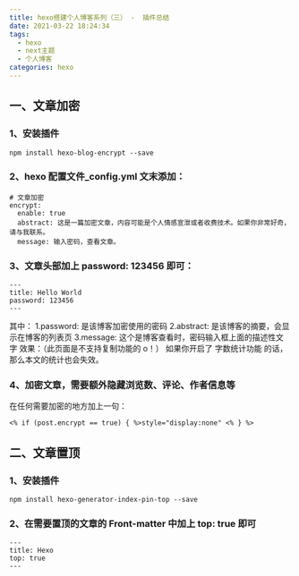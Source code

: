 ```yaml
---
title: hexo搭建个人博客系列（三） -  插件总结
date: 2021-03-22 18:24:34
tags:
  - hexo
  - next主题
  - 个人博客
categories: hexo
---
```


## 一、文章加密

### 1、安装插件

```
npm install hexo-blog-encrypt --save
```

### 2、hexo 配置文件\_config.yml 文末添加：

```
# 文章加密
encrypt:
  enable: true
  abstract: 这是一篇加密文章，内容可能是个人情感宣泄或者收费技术。如果你非常好奇，请与我联系。
  message: 输入密码，查看文章。
```

### 3、文章头部加上 password: 123456 即可：

```
---
title: Hello World
password: 123456
---
```

其中：
1.password: 是该博客加密使用的密码
2.abstract: 是该博客的摘要，会显示在博客的列表页
3.message: 这个是博客查看时，密码输入框上面的描述性文字
效果：（此页面是不支持复制功能的 o！）
如果你开启了 字数统计功能 的话，那么本文的统计也会失效。

### 4、加密文章，需要额外隐藏浏览数、评论、作者信息等

在任何需要加密的地方加上一句：

```
<% if (post.encrypt == true) { %>style="display:none" <% } %>
```

<!--more-->

## 二、文章置顶

### 1、安装插件

```
npm install hexo-generator-index-pin-top --save
```

### 2、在需要置顶的文章的 Front-matter 中加上 top: true 即可

```
---
title: Hexo
top: true
---
```

<iframe name="easyXDM_default3069_provider" id="easyXDM_default3069_provider" src="https://embed.widgetpack.com/widget/xdm/index.html?xdm_e=https%3A%2F%2Ftding.top&amp;xdm_c=default3069&amp;xdm_p=1" frameborder="0" style="display: block; margin-left: auto; margin-right: auto; max-width: 100%; color: rgb(0, 0, 0); font-family: &quot;Noto Serif SC&quot;, &quot;PingFang SC&quot;, &quot;Microsoft YaHei&quot;, sans-serif; font-size: 16px; font-style: normal; font-variant-ligatures: normal; font-variant-caps: normal; font-weight: 400; letter-spacing: normal; orphans: 2; text-align: start; text-indent: 0px; text-transform: none; white-space: normal; widows: 2; word-spacing: 0px; -webkit-text-stroke-width: 0px; text-decoration-thickness: initial; text-decoration-style: initial; text-decoration-color: initial; position: absolute !important; top: -2000px !important; left: 0px !important;"></iframe>
